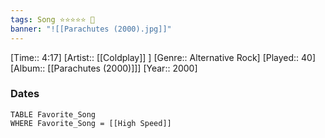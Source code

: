 ```yaml
---
tags: Song ⭐⭐⭐⭐⭐ 💛
banner: "![[Parachutes (2000).jpg]]"
---
```

[Time:: 4:17]
[Artist:: [[Coldplay]] ]
[Genre:: Alternative Rock]
[Played:: 40]
[Album:: [[Parachutes (2000)]]]
[Year:: 2000]
### Dates
````dataview
TABLE Favorite_Song
WHERE Favorite_Song = [[High Speed]]
````